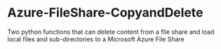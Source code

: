 # Azure-FileShare-CopyandDelete
Two python functions that can delete content from a file share and load local files and sub-directories to a Microsoft Azure File Share
